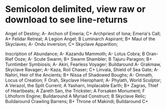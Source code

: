 # Semicolon delimited, view raw or download to see line-returns

Angel of Destiny; A-
Archon of Emeria; C+
Archpriest of Iona; 
Emeria's Call; A+
Felidar Retreat; A
Legion Angel; B
Luminarch Aspirant; B+
Maul of the Skyclaves; A-
Ondu Inversion; C+
Skyclave Apparition; 



Inscription of Abundance; A-
Kazandu Mammoth; A-
Lotus Cobra; B
Oran-Rief Ooze; A-
Scute Swarm; B+
Swarm Shambler; B
Tajuru Paragon; B+
Turntimber Symbiosis; A-
Akiri, Fearless Voyager; Buildaround A-
Grakmaw, Skyclave Ravager; A-
Kaza, Roil Chaser; C+
Linvala, Shield of Sea Gate; A-
Nahiri, Heir of the Ancients; B+
Nissa of Shadowed Boughs; A-
Omnath, Locus of Creation; F
Orah, Skyclave Hierophant; A-
Phylath, World Sculptor; A
Verazol, the Split Current; A
Yasharn, Implacable Earth; B+
Zagras, Thief of Heartbeats; A
Zareth San, the Trickster; A
Forsaken Monument; F
Lithoform Engine; Buildaround A
Myriad Construct; B
Skyclave Relic; Buildaround
Crawling Barrens; B+
Throne of Makindi; Buildaround C+